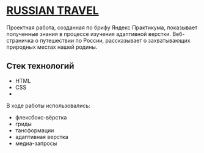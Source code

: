 # [RUSSIAN TRAVEL](https://natastas.github.io/russian-travel/)
Проектная работа, созданная по брифу Яндекс Практикума, показывает полученные знания в процессе изучения адаптивной верстки. Веб-страничка о путешествии по России, рассказывает о захватывающих природных местах нашей родины.

## Стек технологий

* HTML
* CSS
* 
В ходе работы использовались:

* флексбокс-вёрстка
* гриды
* тансформации
* адаптивная верстка
* медиа-запросы
